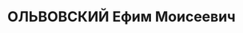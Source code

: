 ---
title: ОЛЬВОВСКИЙ Ефим Моисеевич
description: 'Род. в 1895, еврей, обр.: высшее. Проживал: г. Ленинск-Кузнецкий. Главный
  инженер Черногорского рудника треста "Кузбассуголь".

  Арестован 20.09.1936, в Новосибирске. Этапирован 05.01.1937 в Красноярск. Обв. по
  ст. 58-7, 58-9, 58-10, 58-11 УК РСФСР. Приговор: ВК ВС СССР, 18.04.1937 – ВМН. Расстрелян
  18.04.1937, в г. Красноярске.

  Реабилитирован ВК ВС СССР 16.12.1958'
---